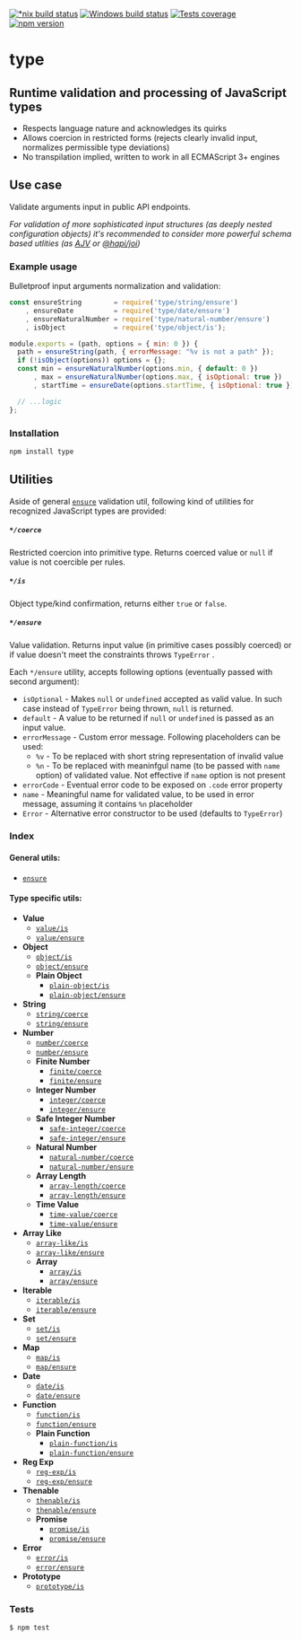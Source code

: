 [![*nix build status][nix-build-image]][nix-build-url]
[![Windows build status][win-build-image]][win-build-url]
[![Tests coverage][cov-image]][cov-url]
[![npm version][npm-image]][npm-url]

# type






























<extoc></extoc>

## Runtime validation and processing of JavaScript types

- Respects language nature and acknowledges its quirks
- Allows coercion in restricted forms (rejects clearly invalid input, normalizes permissible type deviations)
- No transpilation implied, written to work in all ECMAScript 3+ engines

## Use case

Validate arguments input in public API endpoints.

_For validation of more sophisticated input structures (as deeply nested configuration objects) it's recommended to consider more powerful schema based utlities (as [AJV](https://ajv.js.org/) or [@hapi/joi](https://hapi.dev/family/joi/))_

### Example usage

Bulletproof input arguments normalization and validation:

```javascript
const ensureString        = require('type/string/ensure')
    , ensureDate          = require('type/date/ensure')
    , ensureNaturalNumber = require('type/natural-number/ensure')
    , isObject            = require('type/object/is');

module.exports = (path, options = { min: 0 }) {
  path = ensureString(path, { errorMessage: "%v is not a path" });
  if (!isObject(options)) options = {};
  const min = ensureNaturalNumber(options.min, { default: 0 })
      , max = ensureNaturalNumber(options.max, { isOptional: true })
      , startTime = ensureDate(options.startTime, { isOptional: true });

  // ...logic
};
```

### Installation

```bash
npm install type
```

## Utilities

Aside of general [`ensure`](docs/ensure.md) validation util, following kind of utilities for recognized JavaScript types are provided:

##### `*/coerce`

Restricted coercion into primitive type. Returns coerced value or `null` if value is not coercible per rules.

##### `*/is`

Object type/kind confirmation, returns either `true` or `false`.

##### `*/ensure`

Value validation. Returns input value (in primitive cases possibly coerced) or if value doesn't meet the constraints throws `TypeError` .

Each `*/ensure` utility, accepts following options (eventually passed with second argument):

- `isOptional` - Makes `null` or `undefined` accepted as valid value. In such case instead of `TypeError` being thrown, `null` is returned.
- `default` - A value to be returned if `null` or `undefined` is passed as an input value.
- `errorMessage` - Custom error message. Following placeholders can be used:
  - `%v` - To be replaced with short string representation of invalid value
  - `%n` - To be replaced with meaninfgul name (to be passed with `name` option) of validated value. Not effective if `name` option is not present
- `errorCode` - Eventual error code to be exposed on `.code` error property
- `name` - Meaningful name for validated value, to be used in error message, assuming it contains `%n` placeholder
- `Error` - Alternative error constructor to be used (defaults to `TypeError`)

### Index

#### General utils:

- [`ensure`](docs/ensure.md)

#### Type specific utils:

- **Value**
  - [`value/is`](docs/value.md#valueis)
  - [`value/ensure`](docs/value.md#valueensure)
- **Object**
  - [`object/is`](docs/object.md#objectis)
  - [`object/ensure`](docs/object.md#objectensure)
  - **Plain Object**
    - [`plain-object/is`](docs/plain-object.md#plain-objectis)
    - [`plain-object/ensure`](docs/plain-object.md#plain-objectensure)
- **String**
  - [`string/coerce`](docs/string.md#stringcoerce)
  - [`string/ensure`](docs/string.md#stringensure)
- **Number**
  - [`number/coerce`](docs/number.md#numbercoerce)
  - [`number/ensure`](docs/number.md#numberensure)
  - **Finite Number**
    - [`finite/coerce`](docs/finite.md#finitecoerce)
    - [`finite/ensure`](docs/finite.md#finiteensure)
  - **Integer Number**
    - [`integer/coerce`](docs/integer.md#integercoerce)
    - [`integer/ensure`](docs/integer.md#integerensure)
  - **Safe Integer Number**
    - [`safe-integer/coerce`](docs/safe-integer.md#safe-integercoerce)
    - [`safe-integer/ensure`](docs/.md#safe-integerensure)
  - **Natural Number**
    - [`natural-number/coerce`](docs/natural-number.md#natural-numbercoerce)
    - [`natural-number/ensure`](docs/natural-number.md#natural-numberensure)
  - **Array Length**
    - [`array-length/coerce`](docs/array-length.md#array-lengthcoerce)
    - [`array-length/ensure`](docs/array-length.md#array-lengthensure)
  - **Time Value**
    - [`time-value/coerce`](docs/time-value.md#time-valuecoerce)
    - [`time-value/ensure`](docs/time-value.md#time-valueensure)
- **Array Like**
  - [`array-like/is`](docs/array-like.md#array-likeis)
  - [`array-like/ensure`](docs/array-like.md#array-likeensure)
  - **Array**
    - [`array/is`](docs/array.md#arrayis)
    - [`array/ensure`](docs/array.md#arrayensure)
- **Iterable**
  - [`iterable/is`](docs/iterable.md#iterableis)
  - [`iterable/ensure`](docs/iterable.md#iterableensure)
- **Set**
  - [`set/is`](docs/set.md#setis)
  - [`set/ensure`](docs/set.md#setensure)
- **Map**
  - [`map/is`](docs/map.md#mapis)
  - [`map/ensure`](docs/map.md#mapensure)
- **Date**
  - [`date/is`](docs/date.md#dateis)
  - [`date/ensure`](docs/date.md#dateensure)
- **Function**
  - [`function/is`](docs/function.md#functionis)
  - [`function/ensure`](docs/function.md#functionensure)
  - **Plain Function**
    - [`plain-function/is`](docs/plain-function.md#plain-functionis)
    - [`plain-function/ensure`](docs/plain-function.md#plain-functionensure)
- **Reg Exp**
  - [`reg-exp/is`](docs/reg-exp.md#reg-expis)
  - [`reg-exp/ensure`](docs/.md#reg-expensure)
- **Thenable**
  - [`thenable/is`](docs/thenable.md#thenableis)
  - [`thenable/ensure`](docs/thenable.md#thenableensure)
  - **Promise**
    - [`promise/is`](docs/promise.md#promiseis)
    - [`promise/ensure`](docs/promise.md#promiseensure)
- **Error**
  - [`error/is`](docs/error.md#erroris)
  - [`error/ensure`](docs/error.md#errorensure)
- **Prototype**
  - [`prototype/is`](docs/prototype.md#prototypeis)

### Tests

    $ npm test

[nix-build-image]: https://semaphoreci.com/api/v1/medikoo-org/type/branches/master/shields_badge.svg
[nix-build-url]: https://semaphoreci.com/medikoo-org/type
[win-build-image]: https://ci.appveyor.com/api/projects/status/8nrtluuwsb5k9l8d?svg=true
[win-build-url]: https://ci.appveyor.com/api/project/medikoo/type
[cov-image]: https://img.shields.io/codecov/c/github/medikoo/type.svg
[cov-url]: https://codecov.io/gh/medikoo/type
[npm-image]: https://img.shields.io/npm/v/type.svg
[npm-url]: https://www.npmjs.com/package/type
